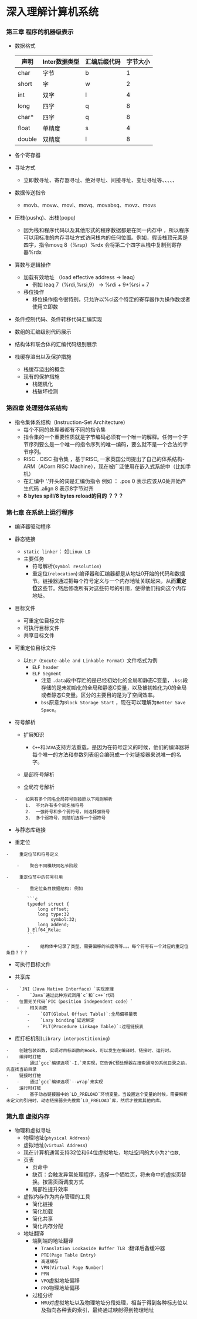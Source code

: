 # 深入理解计算机系统
### 第三章 程序的机器级表示
-	数据格式
	
    | 声明 | Inter数据类型 | 汇编后缀代码 | 字节大小 |
    | ------- | ------ | ------| -------|
    | char  | 字节 | b | 1 |
    |short  |  字  | w |    2|
    |int |    双字 | l | 4|
    |long | 四字 | q | 8|
    |char* | 四字 | q | 8|
    |float | 单精度 | s | 4|
    |double | 双精度 | l | 8|

-	各个寄存器
- 	寻址方式
	
	- 立即数寻址、寄存器寻址、绝对寻址、间接寻址、变址寻址等、、、、、  
-  数据传送指令
	
	-	movb、movw、movl、movq、movabsq、movz、movs
-	压栈(pushq)、出栈(popq)
	
	-	因为栈和程序代码以及其他形式的程序数据都是在同一内存中 ，所以程序可以用标准的内存寻址方式访问栈内的任何位置。例如，假设栈顶元素是四字，指令movq 8（%rsp）%rdx 会将第二个四字从栈中复制到寄存器%rdx 
-	算数与逻辑操作
	-	加载有效地址  （load effective address -> leaq） 
		-	例如 leaq 7（%rdi,%rsi,9） -> %rdi + 9*%rsi + 7 
	-	移位操作
        -    移位操作指令很特别，只允许以%cl这个特定的寄存器作为操作数或者使用立即数 
-  条件控制代码、条件转移代码汇编实现    
-	数组的汇编级别代码展示
- 	结构体和联合体的汇编代码级别展示         
-  栈缓存溢出以及保护措施
    -	栈缓存溢出的概念
    -	现有的保护措施        
    	-	栈随机化
    	- 	栈破坏检测
    	
###	第四章 处理器体系结构
-	指令集体系结构（Instruction-Set Architecture）
	-	每个不同的处理器都有不同的指令集 
	-	指令集的一个重要性质就是字节编码必须有一个唯一的解释。任何一个字节序列要么是一个唯一的指令序列的唯一编码，要么就不是一个合法的字节序列。
	- 	RISC . CISC 指令集 ，基于RISC, 一家英国公司提出了自己的体系结构-ARM（ACorn RISC Machine），现在被广泛使用在嵌入式系统中（比如手机）
	-  在汇编中 ‘.’开头的词是汇编伪指令 例如 ： .pos 0 表示应该从0处开始产生代码 .align 8 表示8字节对齐
	-	**8 bytes spill/8 bytes reload的目的 ？？？** 

### 第七章 在系统上运行程序
-    编译器驱动程序

-    静态链接

     -	`static linker`： 如`Linux LD`
     -	主要任务
         -	符号解析(`symbol resolution`)
         -	重定位(`relocation`):编译器和汇编器都是从地址0开始的代码和数据节。链接器通过把每个符号定义与一个内存地址关联起来，从而**重定位**这些节。然后修改所有对这些符号的引用，使得他们指向这个内存地址。

-	目标文件

    -	可重定位目标文件
    -	可执行目标文件
    -	共享目标文件

-	可重定位目标文件

    -	以`ELF（Excute-able and Linkable Format）`文件格式为例
        -	`ELF header`
        -	`ELF Segment`
            -	注意 `.data`段中存贮的是已经初始化的全局和静态C变量，`.bss`段存储的是未初始化的全局和静态C变量，以及被初始化为0的全局或者静态C变量。区分的主要目的是为了空间效率。
            -	`bss`原意为`Block Storage Start` ，现在可以理解为`Better Save Space`。

-	符号解析

    -	扩展知识

        -	`C++`和`JAVA`支持方法重载，是因为在符号定义的时候，他们的编译器将每个唯一的方法和参数列表组合编码成一个对链接器来说唯一的名字。

    -	局部符号解析

    -    全局符号解析

        -	如果有多个同名全局符号则按照以下规则解析
            1.  不允许有多个同名强符号
            2.  一强符号和多个弱符号，则选择强符号
            3.  多个弱符号，则随机选择一个弱符号
    
-    与静态库链接

-    重定位

    -    重定位节和符号定义

        -    聚合不同模块同名节阶段

    -    重定位节中的符号引用

        -    重定位条目数据结构: 例如

            ```c
            typedef struct {
                long offset;
                long type:32
                     symbol:32;
                long addend;
            } Elf64_Rela;
            ```

            -    结构体中记录了类型、需要偏移的长度等等。。。每个符号有一个对应的重定位条目？？？

-    可执行目标文件

-    共享库

    -    `JNI（Java Native Interface）`实现原理
        -    `Java`通过此种方式调用`c`和`c++`代码
    -    位置无关代码`PIC（position independent code）`
        -    相关函数
            -    `GOT(Global Offset Table)`:全局偏移量表
            -    `Lazy binding`延迟绑定
            -    `PLT(Procedure Linkage Table)`:过程链接表
    
-    库打桩机制(`Library interpostitioning`)

    -    创建包装函数，实现对目标函数的Hook，可以发生在编译时、链接时、运行时。
    -    编译时打桩
        -    通过`gcc`编译选项`-I.`来实现，它告诉C预处理器在搜索通常的系统目录之前，先查找当前目录
    -    链接时打桩
        -    通过`gcc`编译选项`--wrap`来实现
    -    运行时打桩
        -    基于动态链接器中的`LD_PRELOAD`环境变量。当设置这个变量的时候，需要解析未定义的引用时，动态链接器会先搜索`LD_PRELOAD`库，然后才搜索其他的库。

###	第九章 虚拟内存
-	物理和虚拟寻址
    -	物理地址(`physical Address`)
    -	虚拟地址(`virtual Address`)
    -	现在计算机通常支持32位和64位虚拟地址，地址空间的大小为`2^位数`,
    -	页表
        -	页命中
        -	缺页：会触发异常处理程序，选择一个牺牲页，将未命中的虚拟页替换。按需页面调度方式
        -	局部性提升效率
    -	虚拟内存作为内存管理的工具
        -	简化链接
        -	简化加载
        -	简化共享
        -	简化内存分配
    -	地址翻译
        -	端到端的地址翻译
            -	`Translation Lookaside Buffer TLB `:翻译后备缓冲器
            -	`PTE(Page Table Entry)`
            -	`高速缓存`
            -	`VPN(Virtual Page Number)`
            -	`PPN`
            -	`VPO`虚拟地址偏移
            -	`PPO`物理地址偏移
        -	过程分析
            -	`MMU`对虚拟地址以及物理地址分段处理，相当于得到各种标志位以及指向各种表的索引，最终通过映射得到物理地址